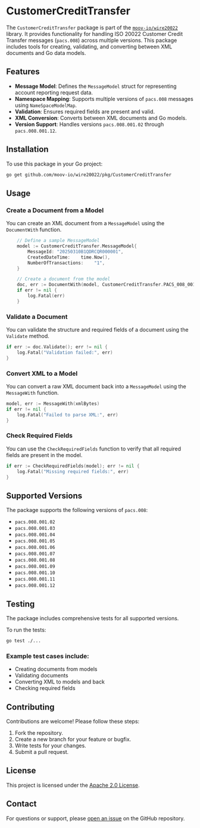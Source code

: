 # CustomerCreditTransfer

The `CustomerCreditTransfer` package is part of the [`moov-io/wire20022`](https://github.com/moov-io/wire20022) library. It provides functionality for handling ISO 20022 Customer Credit Transfer messages (`pacs.008`) across multiple versions. This package includes tools for creating, validating, and converting between XML documents and Go data models.


## Features

- **Message Model**: Defines the `MessageModel` struct for representing account reporting request data.
- **Namespace Mapping**: Supports multiple versions of `pacs.008` messages using `NameSpaceModelMap`.
- **Validation**: Ensures required fields are present and valid.
- **XML Conversion**: Converts between XML documents and Go models.
- **Version Support**: Handles versions `pacs.008.001.02` through `pacs.008.001.12`.


## Installation

To use this package in your Go project:

```bash
go get github.com/moov-io/wire20022/pkg/CustomerCreditTransfer
```


## Usage

### Create a Document from a Model

You can create an XML document from a `MessageModel` using the `DocumentWith` function.

```go
    // Define a sample MessageModel
    model := CustomerCreditTransfer.MessageModel{
        MessageId: "20250310B1QDRCQR000001",
        CreatedDateTime:    time.Now(),
        NumberOfTransactions:    "1",
    }

    // Create a document from the model
    doc, err := DocumentWith(model, CustomerCreditTransfer.PACS_008_001_08)
    if err != nil {
        log.Fatal(err)
    }
```

### Validate a Document

You can validate the structure and required fields of a document using the `Validate` method.

```go
if err := doc.Validate(); err != nil {
    log.Fatal("Validation failed:", err)
}
```


### Convert XML to a Model

You can convert a raw XML document back into a `MessageModel` using the `MessageWith` function.

```go
model, err := MessageWith(xmlBytes)
if err != nil {
    log.Fatal("Failed to parse XML:", err)
}
```

### Check Required Fields

You can use the `CheckRequiredFields` function to verify that all required fields are present in the model.

```go
if err := CheckRequiredFields(model); err != nil {
    log.Fatal("Missing required fields:", err)
}
```


## Supported Versions

The package supports the following versions of `pacs.008`:

- `pacs.008.001.02`
- `pacs.008.001.03`
- `pacs.008.001.04`
- `pacs.008.001.05`
- `pacs.008.001.06`
- `pacs.008.001.07`
- `pacs.008.001.08`
- `pacs.008.001.09`
- `pacs.008.001.10`
- `pacs.008.001.11`
- `pacs.008.001.12`


## Testing

The package includes comprehensive tests for all supported versions.

To run the tests:

```bash
go test ./...
```


### Example test cases include:

- Creating documents from models
- Validating documents
- Converting XML to models and back
- Checking required fields


## Contributing

Contributions are welcome! Please follow these steps:

1. Fork the repository.
2. Create a new branch for your feature or bugfix.
3. Write tests for your changes.
4. Submit a pull request.


## License

This project is licensed under the [Apache 2.0 License](LICENSE).


## Contact

For questions or support, please [open an issue](https://github.com/moov-io/wire20022/issues) on the GitHub repository.
